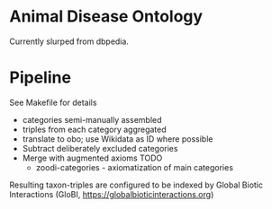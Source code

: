 # Animal Disease Ontology

Currently slurped from dbpedia. 

# Pipeline

See Makefile for details

 * categories semi-manually assembled
 * triples from each category aggregated
 * translate to obo; use Wikidata as ID where possible
 * Subtract deliberately excluded categories
 * Merge with augmented axioms TODO
    * zoodi-categories - axiomatization of main categories

Resulting taxon-triples are configured to be indexed by Global Biotic Interactions (GloBI, https://globalbioticinteractions.org)
